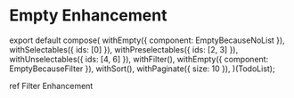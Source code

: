# Empty Enhancement

export default compose(
  withEmpty({ component: EmptyBecauseNoList }),
  withSelectables({ ids: [0] }),
  withPreselectables({ ids: [2, 3] }),
  withUnselectables({ ids: [4, 6] }),
  withFilter(),
  withEmpty({ component: EmptyBecauseFilter }),
  withSort(),
  withPaginate({ size: 10 }),
)(TodoList);

 ref Filter Enhancement